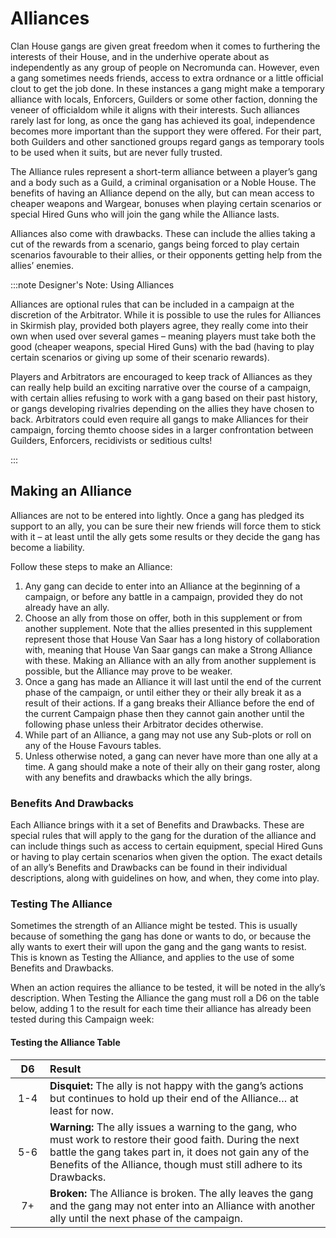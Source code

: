 # Alliances

Clan House gangs are given great freedom when it comes to furthering the interests of their House, and
in the underhive operate about as independently as any group of people on Necromunda can. However, even a gang sometimes needs friends, access to extra ordnance or a little official clout to get the job done. In these instances a gang might make a temporary alliance with locals, Enforcers, Guilders or some other
faction, donning the veneer of officialdom while it
aligns with their interests. Such alliances rarely last
for long, as once the gang has achieved its goal,
independence becomes more important than the
support they were offered.
For their part, both Guilders and other sanctioned
groups regard gangs as temporary tools to be used
when it suits, but are never fully trusted.

The Alliance rules represent a short-term alliance
between a player’s gang and a body such as a
Guild, a criminal organisation or a Noble House. The benefits of having an Alliance depend on the
ally, but can mean access to cheaper weapons and
Wargear, bonuses when playing certain scenarios or
special Hired Guns who will join the gang while the
Alliance lasts.

Alliances also come with drawbacks. These can
include the allies taking a cut of the rewards from a
scenario, gangs being forced to play certain scenarios
favourable to their allies, or their opponents getting
help from the allies’ enemies.

:::note Designer's Note: Using Alliances

Alliances are optional rules that can be included in a
campaign at the discretion of the Arbitrator. While it
is possible to use the rules for Alliances in Skirmish
play, provided both players agree, they really come
into their own when used over several games – meaning players must take both the good (cheaper
weapons, special Hired Guns) with the bad (having
to play certain scenarios or giving up some of their
scenario rewards).

Players and Arbitrators are encouraged to keep
track of Alliances as they can really help build an
exciting narrative over the course of a campaign,
with certain allies refusing to work with a gang
based on their past history, or gangs developing
rivalries depending on the allies they have chosen
to back. Arbitrators could even require all gangs
to make Alliances for their campaign, forcing themto choose sides in a larger confrontation between
Guilders, Enforcers, recidivists or seditious cults!

:::

## Making an Alliance

Alliances are not to be entered into lightly. Once a gang
has pledged its support to an ally, you can be sure their
new friends will force them to stick with it – at least
until the ally gets some results or they decide the gang
has become a liability.

Follow these steps to make an Alliance:

1. Any gang can decide to enter into an Alliance at
   the beginning of a campaign, or before any battle
   in a campaign, provided they do not already have
   an ally.
2. Choose an ally from those on offer, both in this
   supplement or from another supplement. Note
   that the allies presented in this supplement
   represent those that House Van Saar has a long
   history of collaboration with, meaning that House
   Van Saar gangs can make a Strong Alliance
   with these. Making an Alliance with an ally from
   another supplement is possible, but the Alliance
   may prove to be weaker.
3. Once a gang has made an Alliance it will last until
   the end of the current phase of the campaign, or
   until either they or their ally break it as a result
   of their actions. If a gang breaks their Alliance
   before the end of the current Campaign phase
   then they cannot gain another until the following
   phase unless their Arbitrator decides otherwise.
4. While part of an Alliance, a gang may not use
   any Sub-plots or roll on any of the House Favours
   tables.
5. Unless otherwise noted, a gang can never have
   more than one ally at a time. A gang should make
   a note of their ally on their gang roster, along with
   any benefits and drawbacks which the ally brings.

### Benefits And Drawbacks

Each Alliance brings with it a set of Benefits and
Drawbacks. These are special rules that will apply
to the gang for the duration of the alliance and can
include things such as access to certain equipment,
special Hired Guns or having to play certain scenarios
when given the option. The exact details of an
ally’s Benefits and Drawbacks can be found in their
individual descriptions, along with guidelines on how,
and when, they come into play.

### Testing The Alliance

Sometimes the strength of an Alliance might be tested.
This is usually because of something the gang has
done or wants to do, or because the ally wants to exert
their will upon the gang and the gang wants to resist.
This is known as Testing the Alliance, and applies to
the use of some Benefits and Drawbacks.

When an action requires the alliance to be tested, it
will be noted in the ally’s description. When Testing the
Alliance the gang must roll a D6 on the table below,
adding 1 to the result for each time their alliance has
already been tested during this Campaign week:

#### Testing the Alliance Table

| &nbsp;&nbsp;D6&nbsp;&nbsp; | Result                                                                                                                                                                                                                                         |
| :------------------------: | :--------------------------------------------------------------------------------------------------------------------------------------------------------------------------------------------------------------------------------------------- |
|            1-4             | **Disquiet:** The ally is not happy with the gang’s actions but continues to hold up their end of the Alliance… at least for now.                                                                                                              |
|            5-6             | **Warning:** The ally issues a warning to the gang, who must work to restore their good faith. During the next battle the gang takes part in, it does not gain any of the Benefits of the Alliance, though must still adhere to its Drawbacks. |
|             7+             | **Broken:** The Alliance is broken. The ally leaves the gang and the gang may not enter into an Alliance with another ally until the next phase of the campaign.                                                                               |

<!--
- Enter into an Alliance from the start or before any battle (provided they do not already have an ally).
- Max 1 at a time (unless otherwise noted).
- Lasts until the end of the campaign phase, or until either part breaks it.

## Alignent (Law Abiding and Outlaw)

There are 3 types of alliances available, depending on the gang’s alignment:

- **Guild:** Law Abiding only.
- **Recidivists:** Outlaw only.
- **Noble:** Any.

## Limitations

While allied, a gang can't use:

- Favours.
- Sub-plots (House or Intrigue).

## Joining the Battle

Any Alliance can join the gang in any battle. This is done in one of two ways:

- Always available (no test required).
- Aid (pass the Aid test to join).

Some alliances (including all Guilds) will specify Aid and a Success Level.

### Aid

Each Alliance that requires an Aid test will specify a Success Level.

| Alliance   | Success Level | Alliance Representatives        |
| :--------- | :------------ | :------------------------------ |
| Water      | 10 or less    | Nauthican Syphoning Delegation  |
| Promethium | 11 or less    | Pyromantic Conclave             |
| Corpse     | 9 or less     | Corpse Harvesting Party         |
| Slave      | 10 or less    | Slave Entourage                 |
| Coin       | 11 or less    | Toll Collectors                 |
| Iron       | 9 or less     | Wandering Scum (D3+2 Hive Scum) |
| Ran Lo     | 11 or less    | Auditing Conclave               |

In the pre-battle sequence, the gang may attempt to add the allied Representatives to the battle.

Aid roll: D6 + Reputation

- Equal to or less than the Success Level:
  Successful, the allies deigns to aid their allies on the battlefield.
- Greater than the Success Level:
  Failed, the allies decide that the gang can cope alone.

## Representatives

Alliance Representatives consist of 1-5 fighters. They are always fielded together and must operate together, meaning that a crew must contain all or none.

- “Here to Help”: Joins the battle in addition to the standard crew, regardless of method (random/custom). This may effectively allowing 1-5 more fighters than normally allowed.
- If included, joins the gang’s crew regardless of crew selection method (random/custom).
- Free to hire (does not affect Gang Rating).
- Standard abilities for Leaders and Champions:
- Leader:
  - Group Activation (2)
  - Leading By Example (12”)
- Champion:
  - Group Activation (1)
  - Leading By Example (6”)

#### A Band Apart

- Counts as a separate gang (Faction) for the purpose of Overseer, Group Activation and Leading by Example.
- Treated as part of the allied gang in every other respect.
- Ignore Lasting Injury rolls, automatically treated as Out Cold (when going Out of Action).

All Bodyguards have the following special rules:

#### Bodyguard (Leader)

If the specified fighter type is within 2” and hit by a ranged attack, the hit and all its effects can be transferred to this fighter.

#### Indentured Fighters

If only the Bodyguards remain on the battlefield, and the rest of the Alliance Representatives are removed for whatever reason, they count as having failed a Bottle test (regardless of how many fighters in total have been removed from the battle).

## Test-trigger

Many drawbacks will include various test-triggers. These are common ways an alliance can be tested (and possibly broken).

The test-trigger normally consists of 2 parts (Cause & Effect):

- **Cause:** A situation that causes a consequence.
- **Effect:** A consequence of the cause. This is the ‘price’ the gang must ‘pay’.

Example: Test-trigger: Cause. → Effect.

When the cause occurs, the gang has 2 options:

- Pay the consequence (effect).
- Test the Alliance.

Test-triggers with a cause & effect means that the gang can always choose to Test the Alliance to avoid the effect.

## Testing the Alliance

When Testing the Alliance, roll a D6 and apply modifiers.

- +1 for each previous time this test was made (during this campaign cycle).
- +3 when changing alignment (Law Abiding/Outlaw).

| &nbsp;&nbsp;D6&nbsp;&nbsp; | Result                                                                                                                                                    |
| :------------------------: | :-------------------------------------------------------------------------------------------------------------------------------------------------------- |
|          **1-4**           | Disquiet: No effect (not happy with the gang’s actions, but continues to hold up their end of the Alliance… at least for now).                            |
|          **5-6**           | Warning: For the next battle, no Benefits are gained, but drawbacks still apply (a warning is issued and the gang must work to restore their good faith). |
|           **7+**           | Broken: The Alliance is broken.                                                                                                                           |

## Strong Alliance

Some House gangs can form a Strong Alliance. Automatically apply Disquiet (1-4) the first time the alliance is tested.

| Alliance           | Type       | Alignment   | Strong Alliance |
| :----------------- | :--------- | :---------- | :-------------- |
| Coin               | Guild      | Law Abiding | Orlock          |
| Iron               | Guild      | Law Abiding | Delaque         |
| Water              | Guild      | Law Abiding | Escher          |
| Promethium         | Guild      | Law Abiding | Van Saar        |
| Corpse             | Guild      | Law Abiding | Cawdor          |
| Slave              | Guild      | Law Abiding | Goliath         |
| Cold Traders       | Recidivist | Outlaw      | Escher          |
| Imperial Imposters | Recidivist | Outlaw      | Van Saar        |
| Fallen Houses      | Recidivist | Outlaw      | Orlock          |
| Rogue Factoria     | Recidivist | Outlaw      | Cawdor          |
| Narco Lords        | Recidivist | Outlaw      | Goliath         |
| Psi-Syndica        | Recidivist | Outlaw      | Delaque         |
| Greim              | Noble      | Any         | Goliath         |
| Ulanti             | Noble      | Any         | Escher          |
| Ran Lo             | Noble      | Any         | Orlock          |
| Catallus           | Noble      | Any         | Van Saar        |
| Ko'Iron            | Noble      | Any         | Cawdor          |
| Ty                 | Noble      | Any         | Delaque         |

## Ratings

All alliances and included delegation fighters have ratings (mainly used by Outcast gangs):

| Alliance           | Alignment   | Strong Alliance | Representatives               | Gangers                   | Champions                  | Leader  | Cost |
| :----------------- | :---------- | :-------------- | :---------------------------- | :------------------------ | :------------------------- | :------ | :--: |
| Coin               | Law Abiding | Orlock          | Toll Collectors               | 2 (75)                    | 1 (125)                    | 1 (245) | 520  |
| Iron               | Law Abiding | Delaque         | Wandering Scum                | D3+2 Hive Scum            | (D3+2) \_ (30 + equipment) |
| Water              | Law Abiding | Escher          | Nautican Syphoning Delegation | 1 (160)                   | 1 (90)                     | 1 (185) | 435  |
| Promethium         | Law Abiding | Van Saar        | Pyromantic Enclave            | 2 (45)                    | 1 (220)                    | 1 (140) | 450  |
| Corpse             | Law Abiding | Cawdor          | Corpse Harvesting Party       | 2 (135)                   | 1 (120)                    | 1 (160) | 550  |
| Slave              | Law Abiding | Goliath         | Slaver Entourage              | 2 (120)                   | 1 (190)                    | 1 (280) | 710  |
| Cold Traders       | Outlaw      | Escher          | Void-Born Bounty Hunters      | 2 (150)                   | 1 (85)                     | 1 (215) | 600  |
| Imperial Imposters | Outlaw      | Van Saar        | Uphive Ambassadors            | 1 Master Charlatan        | 280                        |
| Fallen Houses      | Outlaw      | Orlock          | Rebel Lord / Lady Credo       | 1 Rebel Lord / Lady Credo | 305 / 250                  |
| Rogue Factoria     | Outlaw      | Cawdor          | Factoria Work Gang            | 3 (25)                    | 1 (80)                     | 1 (160) | 315  |
| Narco Lords        | Outlaw      | Goliath         | Narco Scum                    | D3+2 Hive Scum            | (D3+2) \_ (30 + equipment) |
| Psi-Syndica        | Outlaw      | Delaque         | Mind-Locked Wyrd              | 1 Mind-Locked Wyrd        | 150                        |
| Greim              | Any         | Goliath         | Military Attaché              | 1 (90)                    | 0                          | 1 (240) | 330  |
| Ulanti             | Any         | Escher          | Court Advisor                 | 0                         | 1 (225)                    | 1 (235) | 460  |
| Ran Lo             | Any         | Orlock          | Auditing Conclave             | 1 (190)                   | 0                          | 1 (180) | 370  |
| Catallus           | Any         | Van Saar        | Carnival                      | 1 (75)                    | 0                          | 1 (245) | 320  |
| Ko'Iron            | Any         | Cawdor          | Ministorum Delegation         | 2 (100)                   | 0                          | 1 (300) | 500  |
| Ty                 | Any         | Delaque         | Onmyodo Coven                 | 1 (175)                   | 0                          | 1 (125) | 300  | -->
